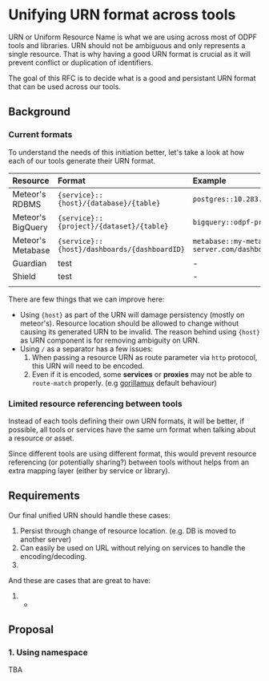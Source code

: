 # Unifying URN format across tools

URN or Uniform Resource Name is what we are using across most of ODPF tools and libraries. URN should not be ambiguous and only represents a single resource. That is why having a good URN format is crucial as it will prevent conflict or duplication of identifiers.

The goal of this RFC is to decide what is a good and persistant URN format that can be used across our tools.

## Background

### Current formats

To understand the needs of this initiation better, let's take a look at how each of our tools generate their URN format.

| Resource          | Format                                       | Example                                            |
| :------           | :----                                        | :-----                                             |
| Meteor's RDBMS    | `{service}::{host}/{database}/{table}`       | `postgres::10.283.86.19:5432/user_db/user_role`    |
| Meteor's BigQuery | `{service}::{project}/{dataset}/{table}`     | `bigquery::odpf-prod/datamart/daily_booking`       |
| Meteor's Metabase | `{service}::{host}/dashboards/{dashboardID}` | `metabase::my-metabase-server.com/dashboards/872`  |
| Guardian | test | - |
| Shield | test | - |
||||

There are few things that we can improve here:

- Using `{host}` as part of the URN will damage persistency (mostly on meteor's). Resource location should be allowed to change without causing its generated URN to be invalid. The reason behind using `{host}` as URN component is for removing ambiguity on URN.
- Using `/` as a separator has a few issues:
    1. When passing a resource URN as route parameter via `http` protocol, this URN will need to be encoded.
    2. Even if it is encoded, some **services** or **proxies** may not be able to `route-match` properly. (e.g [gorillamux](https://github.com/gorilla/mux/issues/639) default behaviour)

### Limited resource referencing between tools

Instead of each tools defining their own URN formats, it will be better, if possible, all tools or services have the same urn format when talking about a resource or asset.

Since different tools are using different format, this would prevent resource referencing (or potentially sharing?) between tools without helps from an extra mapping layer (either by service or library).


## Requirements

Our final unified URN should handle these cases:
1. Persist through change of resource location. (e.g. DB is moved to another server)
2. Can easily be used on URL without relying on services to handle the encoding/decoding.
3. 

And these are cases that are great to have:
1. -

## Proposal

### 1. Using namespace

TBA
